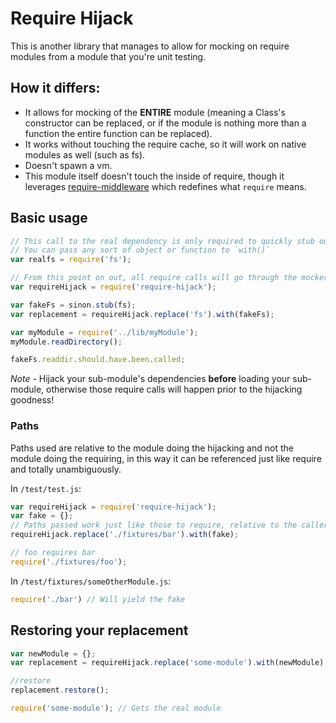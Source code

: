 Require Hijack
============

This is another library that manages to allow for mocking on require modules from a module that you're unit testing.

## How it differs:

* It allows for mocking of the **ENTIRE** module (meaning a Class's constructor can be replaced, or if the module is nothing more than a function the entire function can be replaced).
* It works without touching the require cache, so it will work on native modules as well (such as fs).
* Doesn't spawn a vm.
* This module itself doesn't touch the inside of require, though it leverages [require-middleware](https://github.com/adamterlson/require-middleware) which redefines what `require` means.

## Basic usage

```````javascript
// This call to the real dependency is only required to quickly stub out the entire thing.
// You can pass any sort of object or function to `with()`
var realfs = require('fs');

// From this point on out, all require calls will go through the mocker
var requireHijack = require('require-hijack');

var fakeFs = sinon.stub(fs);
var replacement = requireHijack.replace('fs').with(fakeFs);

var myModule = require('../lib/myModule');
myModule.readDirectory();

fakeFs.readdir.should.have.been.called;
```````

*Note* - Hijack your sub-module's dependencies **before** loading your sub-module, otherwise those require calls will happen prior to the hijacking goodness!

### Paths

Paths used are relative to the module doing the hijacking and not the module doing the requiring, in this way it can be referenced just like require and totally unambiguously.

In `/test/test.js`:
````````javascript
var requireHijack = require('require-hijack');
var fake = {};
// Paths passed work just like those to require, relative to the caller
requireHijack.replace('./fixtures/bar').with(fake);

// foo requires bar
require('./fixtures/foo');
``````````````````

In `/test/fixtures/someOtherModule.js`:
````````javascript
require('./bar') // Will yield the fake
``````````````````

## Restoring your replacement

````````javascript
var newModule = {};
var replacement = requireHijack.replace('some-module').with(newModule);

//restore
replacement.restore();

require('some-module'); // Gets the real module
``````````````````
